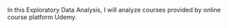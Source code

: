 In this Exploratory Data Analysis, I will analyze courses provided by online course platform Udemy.
